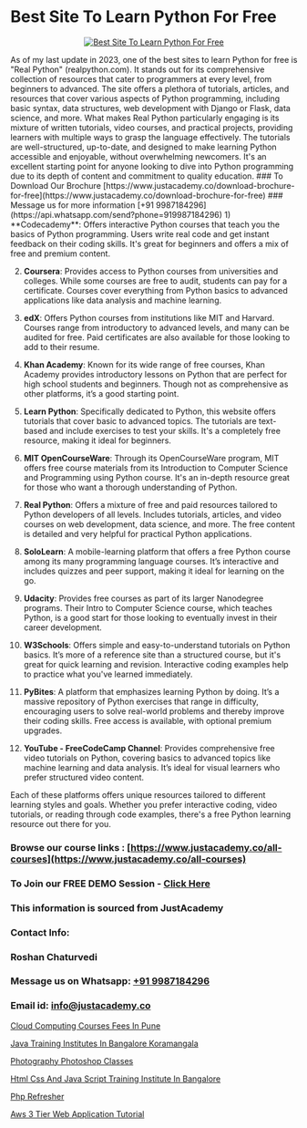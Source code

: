 # Best Site To Learn Python For Free

<p align="center">
  <a href="https://justacademy.co/course-detail/python-training">
    <img src="https://justacademy.co/storage2/course_image/1709713400_course_image.webp" alt="Best Site To Learn Python For Free">
  </a>
</p>
As of my last update in 2023, one of the best sites to learn Python for free is "Real Python" (realpython.com). It stands out for its comprehensive collection of resources that cater to programmers at every level, from beginners to advanced. The site offers a plethora of tutorials, articles, and resources that cover various aspects of Python programming, including basic syntax, data structures, web development with Django or Flask, data science, and more. What makes Real Python particularly engaging is its mixture of written tutorials, video courses, and practical projects, providing learners with multiple ways to grasp the language effectively. The tutorials are well-structured, up-to-date, and designed to make learning Python accessible and enjoyable, without overwhelming newcomers. It's an excellent starting point for anyone looking to dive into Python programming due to its depth of content and commitment to quality education.
### To Download Our Brochure [https://www.justacademy.co/download-brochure-for-free](https://www.justacademy.co/download-brochure-for-free)
### Message us for more information [+91 9987184296](https://api.whatsapp.com/send?phone=919987184296)
1) **Codecademy**: Offers interactive Python courses that teach you the basics of Python programming. Users write real code and get instant feedback on their coding skills. It's great for beginners and offers a mix of free and premium content.

2) **Coursera**: Provides access to Python courses from universities and colleges. While some courses are free to audit, students can pay for a certificate. Courses cover everything from Python basics to advanced applications like data analysis and machine learning.

3) **edX**: Offers Python courses from institutions like MIT and Harvard. Courses range from introductory to advanced levels, and many can be audited for free. Paid certificates are also available for those looking to add to their resume.

4) **Khan Academy**: Known for its wide range of free courses, Khan Academy provides introductory lessons on Python that are perfect for high school students and beginners. Though not as comprehensive as other platforms, it’s a good starting point.

5) **Learn Python**: Specifically dedicated to Python, this website offers tutorials that cover basic to advanced topics. The tutorials are text-based and include exercises to test your skills. It's a completely free resource, making it ideal for beginners.

6) **MIT OpenCourseWare**: Through its OpenCourseWare program, MIT offers free course materials from its Introduction to Computer Science and Programming using Python course. It's an in-depth resource great for those who want a thorough understanding of Python.

7) **Real Python**: Offers a mixture of free and paid resources tailored to Python developers of all levels. Includes tutorials, articles, and video courses on web development, data science, and more. The free content is detailed and very helpful for practical Python applications.

8) **SoloLearn**: A mobile-learning platform that offers a free Python course among its many programming language courses. It’s interactive and includes quizzes and peer support, making it ideal for learning on the go.

9) **Udacity**: Provides free courses as part of its larger Nanodegree programs. Their Intro to Computer Science course, which teaches Python, is a good start for those looking to eventually invest in their career development.

10) **W3Schools**: Offers simple and easy-to-understand tutorials on Python basics. It’s more of a reference site than a structured course, but it's great for quick learning and revision. Interactive coding examples help to practice what you've learned immediately.

11) **PyBites**: A platform that emphasizes learning Python by doing. It’s a massive repository of Python exercises that range in difficulty, encouraging users to solve real-world problems and thereby improve their coding skills. Free access is available, with optional premium upgrades.

12) **YouTube - FreeCodeCamp Channel**: Provides comprehensive free video tutorials on Python, covering basics to advanced topics like machine learning and data analysis. It’s ideal for visual learners who prefer structured video content.

Each of these platforms offers unique resources tailored to different learning styles and goals. Whether you prefer interactive coding, video tutorials, or reading through code examples, there's a free Python learning resource out there for you.

### Browse our course links : [https://www.justacademy.co/all-courses](https://www.justacademy.co/all-courses) 
### To Join our FREE DEMO Session - [Click Here](https://www.justacademy.co/register-for-course-demo)


### This information is sourced from JustAcademy
### Contact Info:
### Roshan Chaturvedi
### Message us on Whatsapp: [+91 9987184296](https://api.whatsapp.com/send?phone=919987184296)
### Email id: [info@justacademy.co](mailto:info@justacademy.co)
                
[Cloud Computing Courses Fees In Pune](https://www.linkedin.com/pulse/cloud-computing-courses-fees-pune-justacademy-boston-sy1hc?trackingId=HDJJuiodqIvDxEg%2Bherd%2Fw%3D%3D&lipi=urn%3Ali%3Apage%3Ad_flagship3_company_admin%3BkPVrWTfFTkmAnpxdswF1RA%3D%3D)

[Java Training Institutes In Bangalore Koramangala](https://www.linkedin.com/pulse/java-training-institutes-bangalore-koramangala-justacademy-houston-wwfaf?trackingId=HPnf74x6K70TkPir%2BxA%2FgA%3D%3D&lipi=urn%3Ali%3Apage%3Ad_flagship3_company_admin%3B5RzDF0CIQxuDMHcL3MgYhA%3D%3D)

[Photography Photoshop Classes](https://medium.com/@AkashSingh2052/photography-photoshop-classes-2e400ce32e2f)

[Html Css And Java Script Training Institute In Bangalore](https://medium.com/@kumarishimmi99/html-css-and-java-script-training-institute-in-bangalore-93833d8e3d3f)

[Php Refresher](https://justacademyin.github.io/justacademy/php-refresher)

[Aws 3 Tier Web Application Tutorial](https://justacademyin.github.io/justacademy/aws-3-tier-web-application-tutorial)

